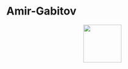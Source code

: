 # Amir-Gabitov

        
<div id="header" align="center">
  <img src="[https://media.giphy.com/media/M9gbBd9nbDrOTu1Mqx/giphy.gif](https://i.giphy.com/media/v1.Y2lkPTc5MGI3NjExcmZpNHpiZDZycG5peWM2MjFlbTNvbzMzbXViOXY3cW16MHo0bWd0ZCZlcD12MV9pbnRlcm5hbF9naWZfYnlfaWQmY3Q9cw/6FT3QE3AJMfwJDZBNr/giphy.gif)" width="100"/>
</div>
